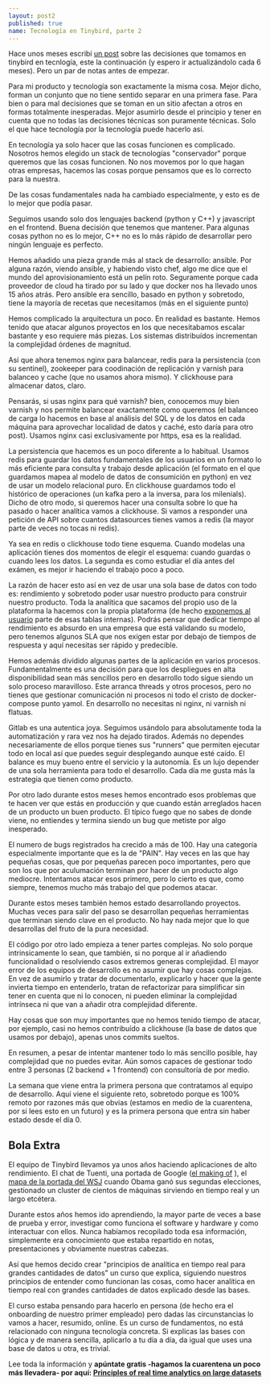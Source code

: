 ```yaml
---
layout: post2
published: true
name: Tecnología en Tinybird, parte 2
---
```


Hace unos meses escribí [un post](/2019/10/06/como-elegimos-la-tecnologia-tinybird.html) sobre las decisiones que tomamos en tinybird en tecnlogía, este la continuación (y espero ir actualizándolo cada 6 meses). Pero un par de notas antes de empezar.

Para mi producto y tecnología son exactamente la misma cosa. Mejor dicho, forman un conjunto que no tiene sentido separar en una primera fase. Para bien o para mal decisiones que se toman en un sitio afectan a otros en formas totalmente inesperadas. Mejor asumirlo desde el principio y tener en cuenta que no todas las decisiones técnicas son puramente técnicas. Solo el que hace tecnología por la tecnología puede hacerlo así.

En tecnología ya solo hacer que las cosas funcionen es complicado. Nosotros hemos elegido un stack de tecnologías "conservador" porque queremos que las cosas funcionen. No nos movemos por lo que hagan otras empresas, hacemos las cosas porque pensamos que es lo correcto para la nuestra.

De las cosas fundamentales nada ha cambiado especialmente, y esto es de lo mejor que podía pasar.

Seguimos usando solo dos lenguajes backend (python y C++) y javascript en el frontend. Buena decisión que tenemos que mantener. Para algunas cosas python no es lo mejor, C++ no es lo más rápido de desarrollar pero ningún lenguaje es perfecto.

Hemos añadido una pieza grande más al stack de desarrollo: ansible. Por alguna razón, viendo ansible, y habiendo visto chef, algo me dice que el mundo del aprovisionamiento está un pelín roto. Seguramente porque cada proveedor de cloud ha tirado por su lado y que docker nos ha llevado unos 15 años atrás. Pero ansible era sencillo, basado en python y sobretodo, tiene la mayoría de recetas que necesitamos (más en el siguiente punto)

Hemos complicado la arquitectura un poco. En realidad es bastante. Hemos tenido que atacar algunos proyectos en los que necesitabamos escalar bastante y eso requiere más piezas. Los sistemas distribuídos incrementan la complejidad órdenes de magnitud.

Así que ahora tenemos nginx para balancear, redis para la persistencia (con su sentinel), zookeeper para coodinación de replicación y varnish para balanceo y cache (que no usamos ahora mismo). Y clickhouse para almacenar datos, claro.

Pensarás, si usas nginx para qué varnish? bien, conocemos muy bien varnish y nos permite balancear exactamente como queremos (el balanceo de carga lo hacemos en base al análisis del SQL y de los datos en cada máquina para aprovechar localidad de datos y caché, esto daría para otro post). Usamos nginx casi exclusivamente por https, esa es la realidad.

La persistencia que hacemos es un poco diferente a lo habitual. Usamos redis para guardar los datos fundamentales de los usuarios en un formato lo más eficiente para consulta y trabajo desde aplicación (el formato en el que guardamos mapea al modelo de datos de consumición en python) en vez de usar un modelo relacional puro. En clickhouse guardamos todo el histórico de operaciones (un kafka pero a la inversa, para los milenials). Dicho de otro modo, si queremos hacer una consulta sobre lo que ha pasado o hacer analítica vamos a clickhouse. Si vamos a responder una petición de API sobre cuantos datasources tienes vamos a redis (la mayor parte de veces no tocas ni redis).

Ya sea en redis o clickhouse todo tiene esquema. Cuando modelas una aplicación tienes dos momentos de elegir el esquema: cuando guardas o cuando lees los datos. La segunda es como estudiar el día antes del exámen, es mejor ir haciendo el trabajo poco a poco.

La razón de hacer esto así en vez de usar una sola base de datos con todo es: rendimiento y sobretodo poder usar nuestro producto para construir nuestro producto. Toda la analítica que sacamos del propio uso de la plataforma la hacemos con la propia plataforma (de hecho [exponemos al usuario](https://docs.tinybird.co/api-reference/service-datasources.html) parte de esas tablas internas). Podrás pensar que dedicar tiempo al rendimiento es absurdo en una empresa que está validando su modelo, pero tenemos algunos SLA que nos exigen estar por debajo de tiempos de respuesta y aquí necesitas ser rápido y predecible.

Hemos además dividido algunas partes de la aplicación en varios procesos. Fundamentalmente es una decisión para que los despliegues en alta disponibilidad sean más sencillos pero en desarrollo todo sigue siendo un solo proceso maravilloso. Este arranca threads y otros procesos, pero no tienes que gestionar comunicación ni procesos ni todo el cristo de docker-compose punto yamol. En desarrollo no necesitas ni nginx, ni varnish ni flatuas.

Gitlab es una autentica joya. Seguimos usándolo para absolutamente toda la automatización y rara vez nos ha dejado tirados. Además no dependes necesariamente de ellos porque tienes sus "runners" que permiten ejecutar todo en local así que puedes seguir desplegando aunque esté caído. El balance es muy bueno entre el servicio y la autonomía. Es un lujo depender de una sola herramienta para todo el desarrollo. Cada día me gusta más la estrategia que tienen como producto.

Por otro lado durante estos meses hemos encontrado esos problemas que te hacen ver que estás en producción y que cuando están arreglados hacen de un producto un buen producto. El típico fuego que no sabes de donde viene, no entiendes y termina siendo un bug que metiste por algo inesperado.

El numero de bugs registrados ha crecido a más de 100. Hay una categoría especialmente importante que es la de "PAIN". Hay veces en las que hay pequeñas cosas, que por pequeñas parecen poco importantes, pero que son los que por aculumación terminan por hacer de un producto algo mediocre. Intentamos atacar esos primero, pero lo cierto es que, como siempre, tenemos mucho más trabajo del que podemos atacar.

Durante estos meses también hemos estado desarrollando proyectos. Muchas veces para salir del paso se desarrollan pequeñas herramientas que terminan siendo clave en el producto. No hay nada mejor que lo que desarrollas del fruto de la pura necesidad.

El código por otro lado empieza a tener partes complejas. No solo porque intrinsicamente lo sean, que también, si no porque al ir añadiendo funcionalidad o resolviendo casos extremos generas complejidad. El mayor error de los equipos de desarrollo es no asumir que hay cosas complejas. En vez de asumirlo y tratar de documentarlo, explicarlo y hacer que la gente invierta tiempo en entenderlo, tratan de refactorizar para simplificar sin tener en cuenta que ni lo conocen, ni pueden eliminar la complejidad intrínseca ni que van a añadir otra complejidad diferente.

Hay cosas que son muy importantes que no hemos tenido tiempo de atacar, por ejemplo, casi no hemos contribuído a clickhouse (la base de datos que usamos por debajo), apenas unos commits sueltos.

En resumen, a pesar de intentar mantener todo lo más sencillo posible, hay complejidad que no puedes evitar. Aún somos capaces de gestionar todo entre 3 personas (2 backend + 1 frontend) con consultoría de por medio.

La semana que viene entra la primera persona que contratamos al equipo de desarrollo. Aquí viene el siguiente reto, sobretodo porque es 100% remoto por razones más que obvias (estamos en medio de la cuarentena, por si lees esto en un futuro) y es la primera persona que entra sin haber estado desde el día 0.



## Bola Extra

El equipo de Tinybird llevamos ya unos años haciendo aplicaciones de alto rendimiento. El chat de Tuenti, una portada de Google ([el making of](/2013/06/27/como-aguantamos-una-portada-de-google.html) ), el [mapa de la portada del WSJ](https://carto.com/blog/the-wall-street-journals-2012-election-map-done-with/) cuando Obama ganó sus segundas elecciones, gestionado un cluster de cientos de máquinas sirviendo en tiempo real y un largo etcétera.

Durante estos años hemos ido aprendiendo, la mayor parte de veces a base de prueba y error, investigar como funciona el software y hardware y como interactuar con ellos. Nunca habíamos recopilado toda esa información, simplemente era conocimiento que estaba repartido en notas, presentaciones y obviamente nuestras cabezas.

Así que hemos decido crear "principios de analítica en tiempo real para grandes cantidades de datos" un curso que explica, siguiendo nuestros principios de entender como funcionan las cosas, como hacer analítica en tiempo real con grandes cantidades de datos explicado desde las bases.

El curso estaba pensando para hacerlo en persona (de hecho era el onboarding de nuestro primer empleado) pero dadas las circunstancias lo vamos a hacer, resumido, online. Es un curso de fundamentos, no está relacionado con ninguna tecnología concreta. Si explicas las bases con lógica y de manera sencilla, aplicarlo a tu día a día, da igual que uses una base de datos u otra, es trivial.

Lee toda la información y **apúntate gratis -hagamos la cuarentena un poco más llevadera- por aquí: [Principles of real time analytics on large datasets](https://www.tinybird.co/courses/principles-of-real-time-analytics)**
